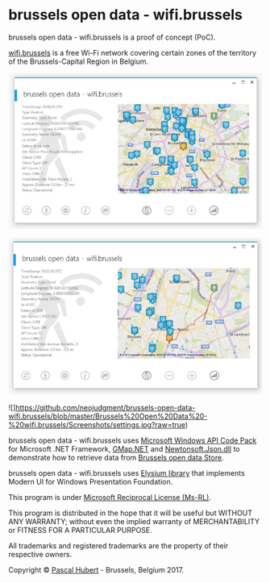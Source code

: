 ﻿# brussels open data - wifi.brussels

brussels open data - wifi.brussels is a proof of concept (PoC).

[wifi.brussels](http://bric.brussels/en/our-solutions/irisnet-1/urbizone?set_language=en) is a free Wi-Fi network covering certain zones of the territory of the Brussels-Capital Region in Belgium.

![](https://github.com/neojudgment/brussels-open-data-wifi.brussels/blob/master/Brussels%20Open%20Data%20-%20wifi.brussels/Screenshots/home.jpg?raw=true)

![](https://github.com/neojudgment/brussels-open-data-wifi.brussels/blob/master/Brussels%20Open%20Data%20-%20wifi.brussels/Screenshots/route.jpg?raw=true)

![]https://github.com/neojudgment/brussels-open-data-wifi.brussels/blob/master/Brussels%20Open%20Data%20-%20wifi.brussels/Screenshots/settings.jpg?raw=true)

brussels open data - wifi.brussels uses [Microsoft Windows API Code Pack](http://archive.msdn.microsoft.com/WindowsAPICodePack) for Microsoft .NET Framework, [GMap.NET](https://greatmaps.codeplex.com/) and [Newtonsoft.Json.dll](https://github.com/JamesNK/Newtonsoft.Json) to demonstrate how to retrieve data from [Brussels open data Store](http://opendatastore.brussels/en/).

brussels open data - wifi.brussels uses [Elysium library](http://elysium.asvishnyakov.com/en/) that implements Modern UI for Windows Presentation Foundation.

This program is under [Microsoft Reciprocal License (Ms-RL)](http://opensource.org/licenses/MS-RL/).

This program is distributed in the hope that it will be useful but WITHOUT ANY WARRANTY; without even the implied warranty of
MERCHANTABILITY or FITNESS FOR A PARTICULAR PURPOSE.

All trademarks and registered trademarks are the property of their respective owners.

Copyright © [Pascal Hubert](mailto:pascal.hubert@outlook.com) - Brussels, Belgium 2017.

